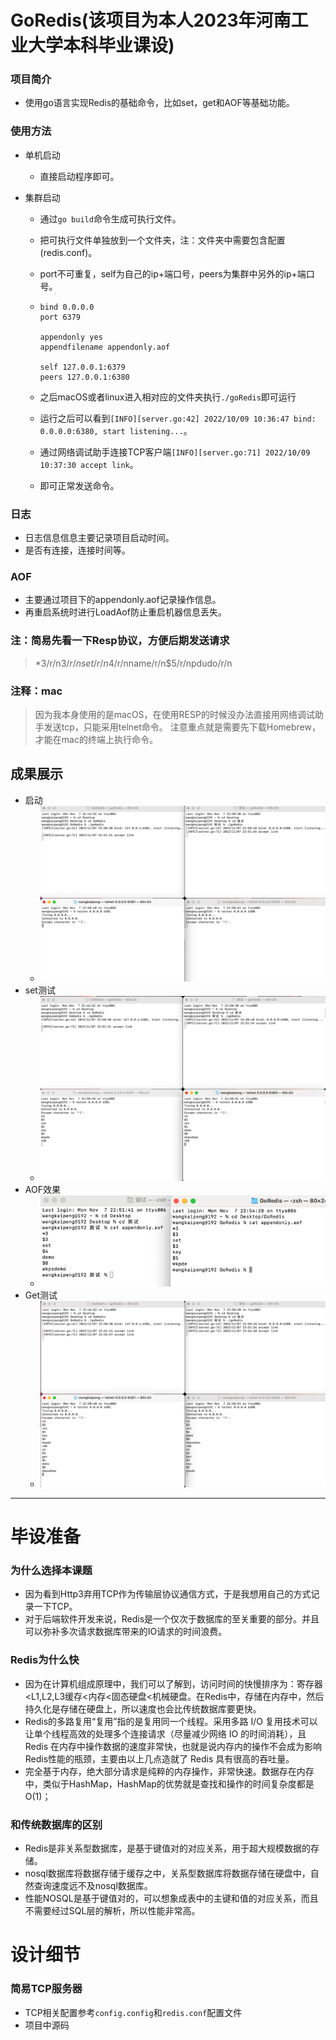 # GoRedis(该项目为本人2023年河南工业大学本科毕业课设)

### 项目简介

* 使用go语言实现Redis的基础命令，比如set，get和AOF等基础功能。

### 使用方法

* 单机启动

  * 直接启动程序即可。

* 集群启动

  * 通过`go build`命令生成可执行文件。

  * 把可执行文件单独放到一个文件夹，注：文件夹中需要包含配置(redis.conf)。

  * port不可重复，self为自己的ip+端口号，peers为集群中另外的ip+端口号。

  * ```
    bind 0.0.0.0
    port 6379
    
    appendonly yes
    appendfilename appendonly.aof
    
    self 127.0.0.1:6379
    peers 127.0.0.1:6380
    ```

  * 之后macOS或者linux进入相对应的文件夹执行`./goRedis`即可运行

  * 运行之后可以看到`[INFO][server.go:42] 2022/10/09 10:36:47 bind: 0.0.0.0:6380, start listening...`。

  * 通过网络调试助手连接TCP客户端`[INFO][server.go:71] 2022/10/09 10:37:30 accept link`。

  * 即可正常发送命令。
### 日志
* 日志信息信息主要记录项目启动时间。
* 是否有连接，连接时间等。

### AOF

* 主要通过项目下的appendonly.aof记录操作信息。
* 再重启系统时进行LoadAof防止重启机器信息丢失。

### 注：简易先看一下Resp协议，方便后期发送请求
>*3/r/n$3/r/nset/r/n$4/r/nname/r/n$5/r/npdudo/r/n


### 注释：mac
> 因为我本身使用的是macOS，在使用RESP的时候没办法直接用网络调试助手发送tcp，只能采用telnet命令。
> 注意重点就是需要先下载Homebrew，才能在mac的终端上执行命令。


## 成果展示
* 启动
  * ![img.png](img/img.png)
* set测试
  * ![img_1.png](img/img_1.png)
* AOF效果
  * ![img_3.png](img/img_3.png)
* Get测试
  * ![img_2.png](img/img_2.png)

--------------------------------------------
# 毕设准备
### 为什么选择本课题
* 因为看到Http3弃用TCP作为传输层协议通信方式，于是我想用自己的方式记录一下TCP。
* 对于后端软件开发来说，Redis是一个仅次于数据库的至关重要的部分。并且可以弥补多次请求数据库带来的IO请求的时间浪费。

### Redis为什么快
* 因为在计算机组成原理中，我们可以了解到，访问时间的快慢排序为：寄存器<L1,L2,L3缓存<内存<固态硬盘<机械硬盘。在Redis中，存储在内存中，然后持久化是存储在硬盘上，所以速度也会比传统数据库要更快。
* Redis的多路复用“复用”指的是复用同一个线程。采用多路 I/O 复用技术可以让单个线程高效的处理多个连接请求（尽量减少网络 IO 的时间消耗），且 Redis 在内存中操作数据的速度非常快，也就是说内存内的操作不会成为影响Redis性能的瓶颈，主要由以上几点造就了 Redis 具有很高的吞吐量。
* 完全基于内存，绝大部分请求是纯粹的内存操作，非常快速。数据存在内存中，类似于HashMap，HashMap的优势就是查找和操作的时间复杂度都是O(1)；

### 和传统数据库的区别
* Redis是非关系型数据库，是基于键值对的对应关系，用于超大规模数据的存储。
* nosql数据库将数据存储于缓存之中，关系型数据库将数据存储在硬盘中，自然查询速度远不及nosql数据库。
*  性能NOSQL是基于键值对的，可以想象成表中的主键和值的对应关系，而且不需要经过SQL层的解析，所以性能非常高。

# 设计细节
### 简易TCP服务器
* TCP相关配置参考`config.config`和`redis.conf`配置文件
* 项目中源码
```go

```

